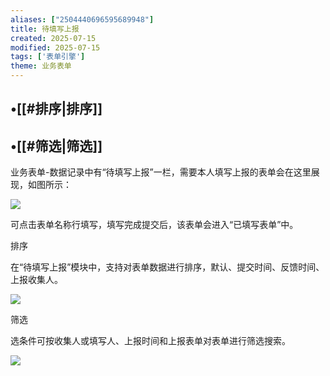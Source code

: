 ```yaml
---
aliases: ["2504440696595689948"]
title: 待填写上报
created: 2025-07-15
modified: 2025-07-15
tags: ['表单引擎']
theme: 业务表单
---
```


## •[[#排序|排序]]

## •[[#筛选|筛选]]

业务表单-数据记录中有“待填写上报”一栏，需要本人填写上报的表单会在这里展现，如图所示：

![](0e020191cd4900be551d7166202f9bf6.jpg)

可点击表单名称行填写，填写完成提交后，该表单会进入“已填写表单”中。

排序

在“待填写上报”模块中，支持对表单数据进行排序，默认、提交时间、反馈时间、上报收集人。

![](ac95f23206dd86b89c659a7d5c81b43c.jpg)

筛选

选条件可按收集人或填写人、上报时间和上报表单对表单进行筛选搜索。

![](5b099c8b50f766ba240c9cc92350499b.jpg)